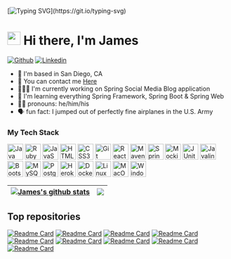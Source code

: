 
[![Typing SVG](https://readme-typing-svg.herokuapp.com?font=Courier+new&color=%23808080&size=40&width=800&duration=6969&lines=Welcome+to+my+profile!)](https://git.io/typing-svg)
# <img src="https://raw.githubusercontent.com/iampavangandhi/iampavangandhi/master/gifs/Hi.gif" width="30px"> Hi there, I'm James


[![Github](https://img.shields.io/badge/Github-black?style=for-the-badge&logo=github&logoColor=white&link=https://github.com/jameshlee1)](https://github.com/jameshlee1)
[![Linkedin](https://img.shields.io/badge/LinkedIn-blue?style=for-the-badge&logo=linkedin&labelColor=blue&link=https://www.linkedin.com/in/james-lee-11b20/)](https://www.linkedin.com/in/james-lee-11b20/)

* 📍 I'm based in San Diego, CA
* 📧 You can contact me [Here](mailto:james.h.lee3@outlook.com)
* 👨🏻‍💻 I'm currently working on Spring Social Media Blog application
* 🧠 I'm learning everything Spring Framework, Spring Boot & Spring Web
* 👨🏻 pronouns: he/him/his
* 🗣️ fun fact: I jumped out of perfectly fine airplanes in the U.S. Army



### My Tech Stack


<p align="left">
<a href="https://www.java.com/en/" target="_blank" rel="noreferrer"><img src="https://raw.githubusercontent.com/danielcranney/readme-generator/main/public/icons/skills/java-colored.svg" width="36" height="36" alt="Java" /></a>
<a href="https://www.ruby-lang.org/en/" target="_blank" rel="noreferrer"><img src="https://raw.githubusercontent.com/danielcranney/readme-generator/main/public/icons/skills/ruby-colored.svg" width="36" height="36" alt="Ruby" /></a>
<a href="https://www.javascript.com/" target="_blank" rel="noreferrer"><img src="https://raw.githubusercontent.com/danielcranney/readme-generator/main/public/icons/skills/javascript-colored.svg" width="36" height="36" alt="JavaScript" /></a>
<a href="https://developer.mozilla.org/en-US/docs/Glossary/HTML5" target="_blank" rel="noreferrer"><img src="https://raw.githubusercontent.com/danielcranney/readme-generator/main/public/icons/skills/html5-colored.svg" width="36" height="36" alt="HTML5" /></a>
<a href="https://www.w3.org/TR/CSS/#css" target="_blank" rel="noreferrer"><img src="https://raw.githubusercontent.com/danielcranney/readme-generator/main/public/icons/skills/css3-colored.svg" width="36" height="36" alt="CSS3" /></a>  
<a href="https://git-scm.com/" target="_blank" rel="noreferrer"><img src="https://raw.githubusercontent.com/danielcranney/readme-generator/main/public/icons/skills/git-colored.svg" width="36" height="36" alt="Git" /></a>  
<a href="https://reactjs.org/" target="_blank" rel="noreferrer"><img src="https://raw.githubusercontent.com/danielcranney/readme-generator/main/public/icons/skills/react-colored.svg" width="36" height="36" alt="React" /></a>
<a href="https://maven.apache.org/" target="_blank" rel="noreferrer"><img src="https://static-00.iconduck.com/assets.00/file-type-maven-icon-766x1024-86phvtjn.png" width="36" height="36" alt="Maven" /></a>
<a href="https://spring.io/" target="_blank" rel="noreferrer"><img src="https://img.icons8.com/?size=100&id=90519&format=png&color=000000" width="36" height="36" alt="Spring" /></a> 
<a href="https://site.mockito.org/" target="_blank" rel="noreferrer"><img src="https://raw.githubusercontent.com/mockito/mockito.github.io/master/img/logo%402x.png" width="36" height="36" alt="Mockito" /></a>
<a href="https://junit.org/" target="_blank" rel="noreferrer"><img src="https://junit.org/junit5/assets/img/junit5-logo.png" width="36" height="36" alt="JUnit" /></a> 
<a href="https://javalin.io/" target="_blank" rel="noreferrer"><img src="https://avatars.githubusercontent.com/u/28701086?s=48&v=4" width="36" height="36" alt="Javalin" /></a>  
<a href="https://getbootstrap.com/" target="_blank" rel="noreferrer"><img src="https://raw.githubusercontent.com/danielcranney/readme-generator/main/public/icons/skills/bootstrap-colored.svg" width="36" height="36" alt="Bootstrap" /></a>
<a href="https://www.mysql.com/" target="_blank" rel="noreferrer"><img src="https://raw.githubusercontent.com/danielcranney/readme-generator/main/public/icons/skills/mysql-colored.svg" width="36" height="36" alt="MySQL" /></a>
<a href="https://www.postgresql.org/" target="_blank" rel="noreferrer"><img src="https://raw.githubusercontent.com/danielcranney/readme-generator/main/public/icons/skills/postgresql-colored.svg" width="36" height="36" alt="PostgreSQL" /></a>
<a href="https://www.heroku.com/" target="_blank" rel="noreferrer"><img src="https://raw.githubusercontent.com/danielcranney/readme-generator/main/public/icons/skills/heroku-colored.svg" width="36" height="36" alt="Heroku" /></a>
<a href="https://www.docker.com/" target="_blank" rel="noreferrer"><img src="https://raw.githubusercontent.com/danielcranney/readme-generator/main/public/icons/skills/docker-colored.svg" width="36" height="36" alt="Docker" /></a>
<a href="https://www.linux.org" target="_blank" rel="noreferrer"><img src="https://raw.githubusercontent.com/danielcranney/readme-generator/main/public/icons/skills/linux-colored.svg" width="36" height="36" alt="Linux" /></a>
<a href="https://www.apple.com/macos/macos-sequoia/" target="_blank" rel="noreferrer"><img src="https://raw.githubusercontent.com/danielcranney/readme-generator/main/public/icons/skills/macos-colored.svg" width="36" height="36" alt="MacOS" /></a>
<a href="https://www.microsoft.com/en-us/windows?r=1" target="_blank" rel="noreferrer"><img src="https://img.icons8.com/?size=100&id=M9BRw0RJZXKi&format=png&color=000000" width="36" height="36" alt="WindowsOS" /></a>

</p>


| <a href="https://github.com/jameshlee1/github-readme-stats"><img align="center" src="https://github-readme-stats.vercel.app/api?username=jameshlee1&theme=github_dark&hide=contribs,issues&show_icons=true&hide_border=true" alt="James's github stats" /></a> | <a href="https://github.com/jameshlee1/github-readme-stats"><img align="center" src="https://github-readme-stats.vercel.app/api/top-langs/?username=jameshlee1&size_weight=0.5&count_weight=0.5&theme=github_dark&layout=compact&hide_border=true" /></a> |
| ------------- | ------------- |




## Top repositories

[![Readme Card](https://github-readme-stats.vercel.app/api/pin/?username=jameshlee1&repo=jameshlee1-Pyramid&theme=github_dark)](https://github.com/jameshlee1/jameshlee1-Pyramid)
[![Readme Card](https://github-readme-stats.vercel.app/api/pin/?username=jameshlee1&repo=jameshlee1-FlightTracker&theme=github_dark)](https://github.com/jameshlee1/jameshlee1-FlightTracker)
[![Readme Card](https://github-readme-stats.vercel.app/api/pin/?username=jameshlee1&repo=jameshlee1-WordCountMap&theme=github_dark)](https://github.com/jameshlee1/jameshlee1-WordCountMap)
[![Readme Card](https://github-readme-stats.vercel.app/api/pin/?username=jameshlee1&repo=jameshlee1-GuessingGame&theme=github_dark)](https://github.com/jameshlee1/jameshlee1-GuessingGame)
[![Readme Card](https://github-readme-stats.vercel.app/api/pin/?username=jameshlee1&repo=concert-go-backend&theme=github_dark)](https://github.com/jameshlee1/concert-go-backend)
[![Readme Card](https://github-readme-stats.vercel.app/api/pin/?username=jameshlee1&repo=concert-go-frontend&theme=github_dark)](https://github.com/jameshlee1/concert-go-frontend)
[![Readme Card](https://github-readme-stats.vercel.app/api/pin/?username=jameshlee1&repo=cat-tinder-backend&theme=github_dark)](https://github.com/jameshlee1/cat-tinder-backend)
[![Readme Card](https://github-readme-stats.vercel.app/api/pin/?username=jameshlee1&repo=cat-tinder-frontend&theme=github_dark)](https://github.com/jameshlee1/cat-tinder-frontend)
[![Readme Card](https://github-readme-stats.vercel.app/api/pin/?username=jameshlee1&repo=treasure-hunt&theme=github_dark)](https://github.com/jameshlee1/treasure-hunt)





